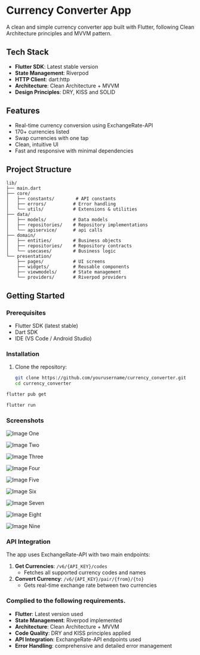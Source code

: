# Currency Converter App

A clean and simple currency converter app built with Flutter, following Clean Architecture principles and MVVM pattern.

## Tech Stack

- **Flutter SDK**: Latest stable version  
- **State Management**: Riverpod  
- **HTTP Client**: dart:http  
- **Architecture**: Clean Architecture + MVVM  
- **Design Principles**: DRY, KISS and SOLID  


## Features

- Real-time currency conversion using ExchangeRate-API
- 170+ currencies listed
- Swap currencies with one tap
- Clean, intuitive UI 
- Fast and responsive with minimal dependencies

## Project Structure

```
lib/
├── main.dart
├── core/
│   ├── constants/        # API constants
│   ├── errors/          # Error handling
│   └── utils/           # Extensions & utilities
├── data/
│   ├── models/          # Data models
│   ├── repositories/    # Repository implementations
│   └── apiservice/      # api calls
├── domain/
│   ├── entities/        # Business objects
│   ├── repositories/    # Repository contracts
│   └── usecases/        # Business logic
└── presentation/
    ├── pages/           # UI screens
    ├── widgets/         # Reusable components
    ├── viewmodels/      # State management
    └── providers/       # Riverpod providers
```

## Getting Started

### Prerequisites
- Flutter SDK (latest stable)  
- Dart SDK  
- IDE (VS Code / Android Studio)  


### Installation
1. Clone the repository:
   ```bash
   git clone https://github.com/yourusername/currency_converter.git
   cd currency_converter  

  ```bash
flutter pub get
  ```

  ```bash
flutter run
```

### Screenshots

![Image One](assets/images/image1.jpg)

![Image Two](assets/images/image2.jpg)

![Image Three](assets/images/image3.jpg)

![Image Four](assets/images/image4.jpg)

![Image Five](assets/images/image5.jpg)

![Image Six](assets/images/image6.jpg)

![Image Seven](assets/images/image7.jpg)

![Image Eight](assets/images/image8.jpg)

![Image Nine](assets/images/image9.jpg)

### API Integration

The app uses ExchangeRate-API with two main endpoints:
1. **Get Currencies**: `/v6/{API_KEY}/codes`
   * Fetches all supported currency codes and names
2. **Convert Currency**: `/v6/{API_KEY}/pair/{from}/{to}`
   * Gets real-time exchange rate between two currencies

### Complied to the following requirements.

- **Flutter**: Latest version used 
- **State Management**: Riverpod implemented 
- **Architecture**: Clean Architecture + MVVM 
- **Code Quality**: DRY and KISS principles applied 
- **API Integration**: ExchangeRate-API endpoints used  
- **Error Handling**: comprehensive and detailed error management 
